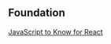 ## Foundation

[JavaScript to Know for React](https://kentcdodds.com/blog/javascript-to-know-for-react)
